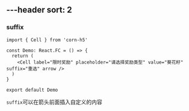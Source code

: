 ---header
sort: 2
---

### suffix

```tsx
import { Cell } from 'corn-h5'

const Demo: React.FC = () => {
  return (
    <Cell label="限时奖励" placeholder="请选择奖励类型" value="葵花籽" suffix="重选" arrow />
  )
}

export default Demo
```
`suffix`可以在箭头前面插入自定义的内容
